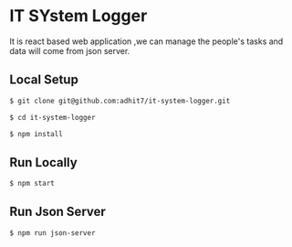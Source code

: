 # IT SYstem Logger

It is react based web application ,we can manage the people's tasks and data will come from json server.

## Local Setup

```sh
$ git clone git@github.com:adhit7/it-system-logger.git
```

```sh
$ cd it-system-logger

```

```sh
$ npm install
```

## Run Locally

```sh
$ npm start
```
## Run Json Server

```sh
$ npm run json-server
```

